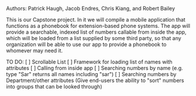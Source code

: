 
Authors: Patrick Haugh, Jacob Endres, Chris Kiang, and Robert Bailey

This is our Capstone project.  In it we will compile a mobile application that functions as a phonebook for extension-based phone systems.  The app will provide a searchable, indexed list of numbers callable from inside the app, which will be loaded from a list supplied by some third party, so that any organization will be able to use our app to provide a phonebook to whomever may need it.

TO DO:
[ ] Scrollable List
[ ] Framework for loading list of names with attributes
[ ] Calling from inside app
[ ] Searching numbers by name (e.g. type "Sar" returns all names including "sar")
[ ] Searching numbers by Department/other attributes (Give end-users the ability to "sort" numbers into groups that can be looked through)